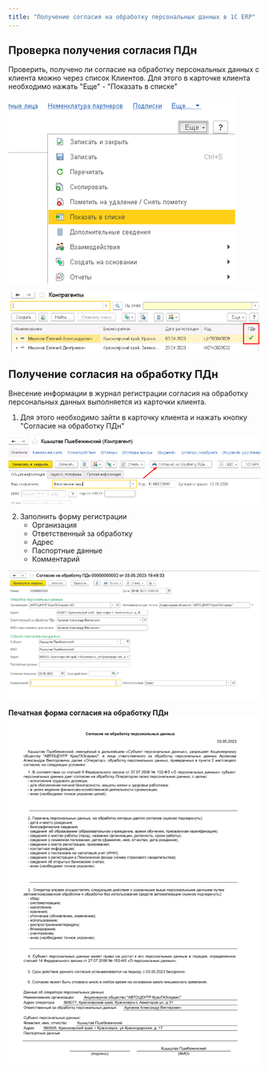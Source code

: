 ```yaml
---
title: "Получение согласия на обработку персональных данных в 1C ERP"
---
```


## Проверка получения согласия ПДн

Проверить, получено ли согласие на обработку персональных данных с клиента можно через список Клиентов. Для этого в карточке клиента необходимо нажать "Еще" - "Показать в списке"

![](ERP/_attach/Pasted%20image%2020230503145934.png)

![](ERP/_attach/Pasted%20image%2020230503150501.png)

## Получение согласия на обработку ПДн

Внесение информации в журнал регистрации согласия на обработку персональных данных выполняется из карточки клиента.

1. Для этого необходимо зайти в карточку клиента и нажать кнопку "Согласие на обработку ПДн"

![](ERP/_attach/Pasted%20image%2020230503194818.png)

2. Заполнить форму регистрации
	- Организация
	- Ответственный за обработку
	- Адрес
	- Паспортные данные
	- Комментарий 

![](ERP/_attach/Pasted%20image%2020230503195247.png)

**Печатная форма согласия на обработку ПДн**
![](ERP/_attach/Pasted%20image%2020230525093818.png)